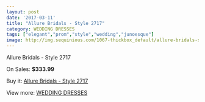 ```yaml
---
layout: post
date: '2017-03-11'
title: "Allure Bridals - Style 2717"
category: WEDDING DRESSES
tags: ["elegant","prom","style","wedding","junoesque"]
image: http://img.sequinious.com/1067-thickbox_default/allure-bridals-style-2717.jpg
---
```

Allure Bridals - Style 2717

On Sales: **$333.99**
<a href="https://www.sequinious.com/wedding-dresses/418-allure-bridals-style-2717.html"><amp-img layout="responsive" width="600" height="600" src="//img.sequinious.com/1067-thickbox_default/allure-bridals-style-2717.jpg" alt="Allure Bridals - Style 2717 0" /></a>
<a href="https://www.sequinious.com/wedding-dresses/418-allure-bridals-style-2717.html"><amp-img layout="responsive" width="600" height="600" src="//img.sequinious.com/1069-thickbox_default/allure-bridals-style-2717.jpg" alt="Allure Bridals - Style 2717 1" /></a>
<a href="https://www.sequinious.com/wedding-dresses/418-allure-bridals-style-2717.html"><amp-img layout="responsive" width="600" height="600" src="//img.sequinious.com/1068-thickbox_default/allure-bridals-style-2717.jpg" alt="Allure Bridals - Style 2717 2" /></a>

Buy it: [Allure Bridals - Style 2717](https://www.sequinious.com/wedding-dresses/418-allure-bridals-style-2717.html "Allure Bridals - Style 2717")

View more: [WEDDING DRESSES](https://www.sequinious.com/2-wedding-dresses "WEDDING DRESSES")